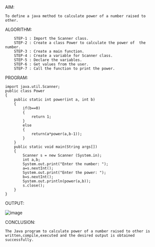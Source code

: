 AIM:

    To define a java method to calculate power of a number raised to other.
ALGORITHM:
    	
		STEP-1 : Import the Scanner class.
		STEP-2 : Create a class Power to calculate the power of  the number.
		STEP-3 : Create a main function.
		STEP-4 : Create a variable for Scanner class.
		STEP-5 : Declare the variables.
		STEP-6 : Get values from the user.
		STEP-7 : Call the function to print the power.
PROGRAM:

	import java.util.Scanner;
	public class Power 
	{
    	public static int power(int a, int b)
    	{
            if(b==0)
        	{
            	return 1;
        	}
        	else
        	{
            	return(a*power(a,b-1));
			}
    	}
   	 	public static void main(String args[])
    	{
        	Scanner s = new Scanner (System.in);
        	int a,b;
        	System.out.print("Enter the number: ");
        	a=s.nextInt();
        	System.out.print("Enter the power: ");
        	b=s.nextInt();
        	System.out.println(power(a,b));
        	s.close();
    	}
	}

OUTPUT:

![image](https://github.com/Catty12384/EXPERIMENTS/assets/120629225/4927f226-d269-4ad1-ad70-de26f66c45cd)

CONCLUSION:

	The Java program to calculate power of a number raised to other is written,compile,executed and the desired output is obtained successfully.

